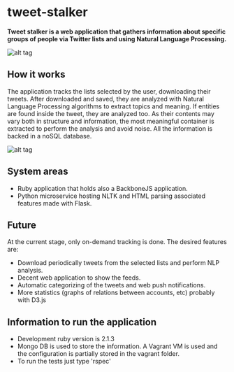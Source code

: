 # tweet-stalker
**Tweet stalker is a web application that gathers information about specific groups of people via Twitter lists and using Natural Language Processing.**

![alt tag](https://raw.github.com/jacob84/tweet-stalker/master/media/capture.png)

## How it works

The application tracks the lists selected by the user, downloading their tweets. After downloaded and saved, they are
analyzed with Natural Language Processing algorithms to extract topics and meaning. If entities are found inside the
tweet, they are analyzed too. As their contents may vary both in structure and information, the most meaningful
container is extracted to perform the analysis and avoid noise. All the information is backed in a noSQL database.

![alt tag](https://raw.github.com/jacob84/tweet-stalker/master/media/example2.png)

## System areas
 - Ruby application that holds also a BackboneJS application.
 - Python microservice hosting NLTK and HTML parsing associated features made with Flask.

## Future
At the current stage, only on-demand tracking is done. The desired features are:
 - Download periodically tweets from the selected lists and perform NLP analysis.
 - Decent web application to show the feeds.
 - Automatic categorizing of the tweets and web push notifications.
 - More statistics (graphs of relations between accounts, etc) probably with D3.js
 
## Information to run the application
 - Development ruby version is 2.1.3
 - Mongo DB is used to store the information. A Vagrant VM is used and the configuration is partially stored in the vagrant folder.
 - To run the tests just type 'rspec'
